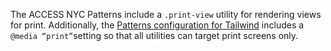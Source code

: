 The ACCESS NYC Patterns include a `.print-view` utility for rendering views for print. Additionally, the [Patterns configuration for Tailwind](https://github.com/CityOfNewYork/ACCESS-NYC-PATTERNS/blob/master/config/tailwind.js) includes a `@media “print”`setting so that all utilities can target print screens only.